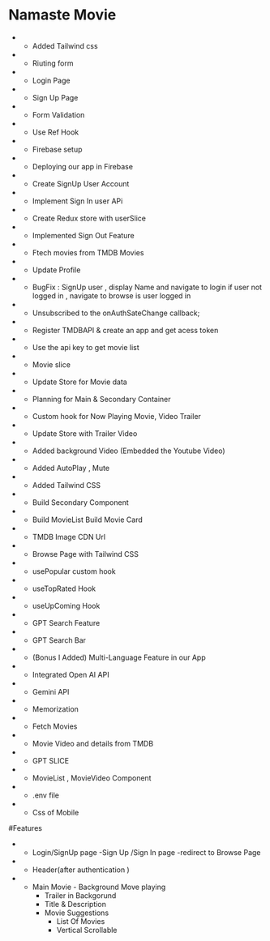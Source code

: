 # Namaste Movie
* - Added Tailwind css 
* - Riuting form
* - Login Page
* - Sign Up Page 
* - Form Validation 
* - Use Ref Hook
* - Firebase setup
* - Deploying our app in Firebase
* - Create SignUp User Account
* - Implement Sign In user APi
* - Create Redux store with userSlice
* - Implemented Sign Out Feature
* - Ftech movies from TMDB Movies
* - Update Profile
* - BugFix : SignUp user , display Name and navigate to login if user not logged in ,
navigate to browse is user logged in
* - Unsubscribed to the onAuthSateChange callback;  
* - Register TMDBAPI & create an app and get acess token
* - Use the api key to get movie list
* - Movie slice 
* - Update Store for Movie data
* - Planning for Main & Secondary Container
* - Custom hook for Now Playing Movie, Video Trailer
* - Update Store with Trailer Video
* - Added background Video (Embedded the Youtube Video)
* - Added AutoPlay , Mute
* - Added Tailwind CSS
* - Build Secondary Component
* - Build MovieList
Build Movie Card
* - TMDB Image CDN Url
* - Browse Page with Tailwind CSS
* - usePopular custom hook
* - useTopRated Hook
* - useUpComing Hook
* - GPT Search Feature
* - GPT Search Bar
* - (Bonus I Added) Multi-Language Feature in our App
* - Integrated Open AI API
* - Gemini API
* - Memorization
* - Fetch Movies
* - Movie Video and details from TMDB
* - GPT SLICE
* - MovieList , MovieVideo Component
* - .env file 
* - Css of Mobile


 
#Features
* - Login/SignUp page
    -Sign Up /Sign In page
    -redirect to Browse Page

* - Header(after authentication )
* - Main Movie - Background Move playing
    - Trailer in Backgorund
    - Title & Description
    - Movie Suggestions
        - List Of Movies
        - Vertical Scrollable 
